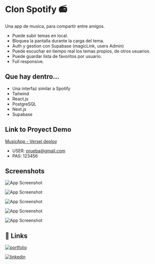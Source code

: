 # Clon Spotify 📻

Una app de musica, para compartir entre amigos.
- Puede subir temas en local.
- Bloquea la pantalla durante la carga del tema.
- Auth y gestion con Supabase (magicLink, users Admin)
- Puede escuchar en tiempo real los temas propios, de otros usuarios.
- Puede guardar lista de favoritos por usuario.
- Full responsive.



## Que hay dentro...

- Una interfaz similar a Spotify 
- Tailwind
- React.js
- PostgreSQL
- Next.js
- Supabase

## Link to Proyect Demo
[MusicApp - Versel deploy](https://entrenaflix01-6thk9ogel-ciro-bianchimanis-projects.vercel.app/auth)
- USER: prueba@gmail.com
- PAS: 123456


## Screenshots

![App Screenshot](https://i.ibb.co/Pg9WzZG/spoty01.png)

![App Screenshot](https://i.ibb.co/bRPwCR4/spoty02.png)

![App Screenshot](https://i.ibb.co/VJMGPSb/spoty03.png)

![App Screenshot](https://i.ibb.co/HVNqc4m/spoty04.png)

![App Screenshot](https://i.ibb.co/V9CFdwB/spoty05.png)



## 🔗 Links

[![portfolio](https://img.shields.io/badge/my_portfolio-000?style=for-the-badge&logo=ko-fi&logoColor=white)](https://cirobianchimani-cv.netlify.app/)

[![linkedin](https://img.shields.io/badge/linkedin-0A66C2?style=for-the-badge&logo=linkedin&logoColor=white)](https://www.linkedin.com/in/cirobianchimani/)
